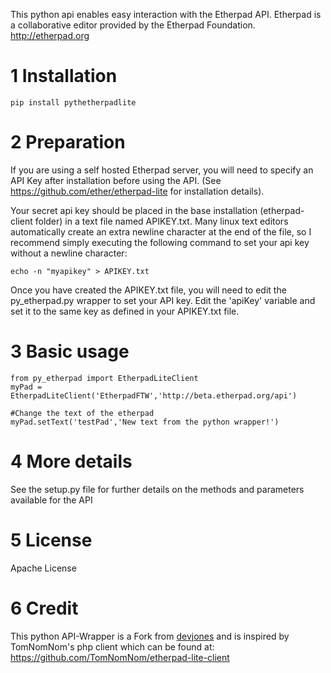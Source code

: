 This python api enables easy interaction with the Etherpad API.  Etherpad is a collaborative editor provided by the Etherpad Foundation.  http://etherpad.org

# 1 Installation

```
pip install pythetherpadlite
```


# 2 Preparation

If you are using a self hosted Etherpad server, you will need to specify an API Key after installation before using the API.  (See https://github.com/ether/etherpad-lite for installation details).

Your secret api key should be placed in the base installation (etherpad-client folder) in a text file named APIKEY.txt.  Many linux text editors automatically create an extra newline character at the end of the file, so I recommend simply executing the following command to set your api key without a newline character:

    echo -n "myapikey" > APIKEY.txt

Once you have created the APIKEY.txt file, you will need to edit the py_etherpad.py wrapper to set your API key. Edit the 'apiKey' variable and set it to the same key as defined in your APIKEY.txt file.

# 3 Basic usage

    from py_etherpad import EtherpadLiteClient
    myPad = EtherpadLiteClient('EtherpadFTW','http://beta.etherpad.org/api')

    #Change the text of the etherpad
    myPad.setText('testPad','New text from the python wrapper!')

# 4 More details

See the setup.py file for further details on the methods and parameters available for the API

# 5 License

Apache License

# 6 Credit
This python API-Wrapper is a Fork from [devjones](https://github.com/devjones/PyEtherpadLite) and is inspired by TomNomNom's php client which can be found at: https://github.com/TomNomNom/etherpad-lite-client

